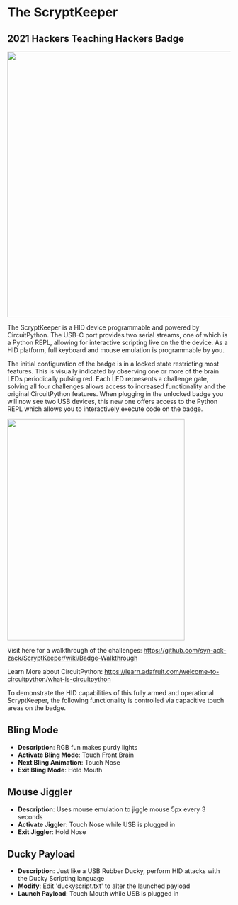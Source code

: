 # The ScryptKeeper

## 2021 Hackers Teaching Hackers Badge

<img src="https://i.imgur.com/0e16Ox3.jpg" width="800" height="600">


The ScryptKeeper is a HID device programmable and powered by CircuitPython.
The USB-C port provides two serial streams, one of which is a Python REPL, 
allowing for interactive scripting live on the the device. As a HID platform, 
full keyboard and mouse emulation is programmable by you.

The initial configuration of the badge is in a locked state restricting most features. This is visually indicated by observing one or more of the brain LEDs periodically pulsing red. Each LED represents a challenge gate, solving all four challenges allows access to increased functionality and the original CircuitPython features. When plugging in the unlocked badge you will now see two USB devices, this new one offers access to the Python REPL which allows you to interactively execute code on the badge. 

<img src="https://user-images.githubusercontent.com/2582445/144517951-0769373b-a938-4fa1-9a49-e73bf93c29ff.jpg" width="400" height="500">

Visit here for a walkthrough of the challenges: https://github.com/syn-ack-zack/ScryptKeeper/wiki/Badge-Walkthrough

Learn More about CircuitPython: https://learn.adafruit.com/welcome-to-circuitpython/what-is-circuitpython

To demonstrate the HID capabilities of this fully armed and operational ScryptKeeper, the following functionality is controlled
via capacitive touch areas on the badge. 

Bling Mode
---
- **Description**: RGB fun makes purdy lights
- **Activate Bling Mode**: Touch Front Brain
- **Next Bling Animation**: Touch Nose
- **Exit Bling Mode**: Hold Mouth

Mouse Jiggler
---
- **Description**: Uses mouse emulation to jiggle mouse 5px every 3 seconds
- **Activate Jiggler**: Touch Nose while USB is plugged in
- **Exit Jiggler**: Hold Nose

Ducky Payload
---
- **Description**: Just like a USB Rubber Ducky, perform HID attacks with the Ducky Scripting language
- **Modify**: Edit 'duckyscript.txt' to alter the launched payload
- **Launch Payload**: Touch Mouth while USB is plugged in 

